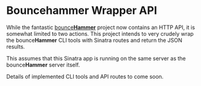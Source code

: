 # Bouncehammer Wrapper API

While the fantastic [bounce**Hammer**](http://bouncehammer.jp/) project now contains an HTTP API, it is somewhat limited to two actions. This project intends to very crudely wrap the bounce**Hammer** CLI tools with Sinatra routes and return the JSON results.

This assumes that this Sinatra app is running on the same server as the bounce**Hammer** server itself.

Details of implemented CLI tools and API routes to come soon.
